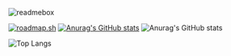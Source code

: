 ![readmebox](https://github.com/porn-codex/Java79/assets/106463487/c7327c43-75d7-4e9b-b818-b96648559d97)

[![roadmap.sh](https://api.roadmap.sh/v1-badge/wide/654b381c520b534886904524?variant=dark)](https://roadmap.sh/befriend?u=654b381c520b534886904524)
[![Anurag's GitHub stats](https://github-readme-stats.vercel.app/api?username=unix-waltz)](https://github.com/anuraghazra/github-readme-stats)
![Anurag's GitHub stats](https://github-readme-stats.vercel.app/api?username=unix-waltz&show_icons=truee&hide_border=true&bg_color=000000&text_color=aaaaaa&icon_color=aaaaaa)


![Top Langs](https://github-readme-stats.vercel.app/api/top-langs/?username=unix-waltz&layout=compact)

